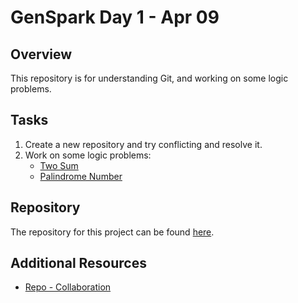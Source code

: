 # GenSpark Day 1 - Apr 09

## Overview

This repository is for understanding Git, and working on some logic problems.

## Tasks

1. Create a new repository and try conflicting and resolve it.
2. Work on some logic problems:
    - [Two Sum](https://leetcode.com/problems/two-sum/description/)
    - [Palindrome Number](https://leetcode.com/problems/palindrome-number/description/)

## Repository

The repository for this project can be found [here](https://github.com/gayat19/FSD09Apr2024).

## Additional Resources

- [Repo - Collaboration](https://github.com/srikanth-karthi/first-presidio)